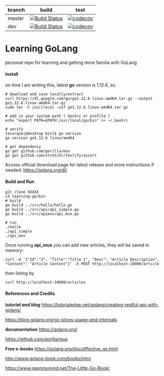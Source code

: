 |branch|build|test|
|------|-----|----|
|master|[![Build Status](https://travis-ci.org/eduardocerqueira/learning-go.svg?branch=master)](https://travis-ci.org/eduardocerqueira/learning-go)|[![codecov](https://codecov.io/gh/eduardocerqueira/learning-go/branch/master/graph/badge.svg)](https://codecov.io/gh/eduardocerqueira/learning-go)|
|dev|[![Build Status](https://travis-ci.org/eduardocerqueira/learning-go.svg?branch=dev)](https://travis-ci.org/eduardocerqueira/learning-go)|[![codecov](https://codecov.io/gh/eduardocerqueira/learning-go/branch/master/graph/badge.svg)](https://codecov.io/gh/eduardocerqueira/learning-go)|

# Learning GoLang

personal repo for learning and getting more familia with GoLang

#### Install

on time I am writing this, latest **go** version is 1.12.6, so:

```
# download and save locally/extract
curl https://dl.google.com/go/go1.12.6.linux-amd64.tar.gz --output go1.12.6.linux-amd64.tar.gz
sudo tar -C /usr/local -xzf go1.12.6.linux-amd64.tar.gz

# add in your system path ( bashrc or profile )
echo "export PATH=$PATH:/usr/local/go/bin" >> ~/.bashrc

# verify
[ecerquei@desktop bin]$ go version
go version go1.12.6 linux/amd64

# get dependency
go get github.com/gorilla/mux
go get github.com/stretchr/testify/assert
```

Access official download page for latest release and more instructions if needed: https://golang.org/dl/

#### Build and Run

```
git clone XXXXX
cd learning-go/bin
# build
go build ../src/hello/hello.go
go build ../src/api/api_simple.go
go build ../src/apimux/api_mux.go

# run
./hello
./api_simple
./api_mux
```

Once running **api_mux** you can add new articles, they will be saved in memory:

```
curl -d '{"Id":"3", "Title":"Title 1", "Desc": "Article Description", "Content": "Article Content"}' -X POST http://localhost:10000/article
```

then listing by 

```
curl http://localhost:10000/articles
```

#### References and Credits

***tutorial and blog***
https://tutorialedge.net/golang/creating-restful-api-with-golang/

https://blog.golang.org/go-slices-usage-and-internals

**documentation**
https://golang.org/

https://github.com/gorilla/mux

**Free e-books**
https://golang.org/doc/effective_go.html

http://www.golang-book.com/books/intro

https://www.openmymind.net/The-Little-Go-Book/
